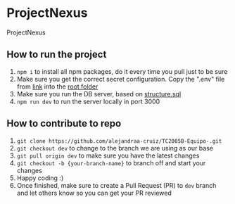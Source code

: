 # ProjectNexus
ProjectNexus

## How to run the project
1. `npm i` to install all npm packages, do it every time you pull just to be sure
2. Make sure you get the correct secret configuration. Copy the ".env" file from [link](https://docs.google.com/document/d/1hlApaC5fbsQCYkbQ6u3qfzW7x3dKWq0XdzwcEqB65YM/edit) into the [root folder](./)
3. Make sure you run the DB server, based on [structure.sql](src/sql/structure.sql)
4. `npm run dev` to run the server locally in port 3000

## How to contribute to repo
1. `git clone https://github.com/alejandraa-cruiz/TC2005B-Equipo-.git`
2. `git checkout dev` to change to the branch we are using as our base
3. `git pull origin dev` to make sure you have the latest changes
4. `git checkout -b {your-branch-name}` to branch off and start your changes
5. Happy coding :)
6. Once finished, make sure to create a Pull Request (PR) to `dev` branch and let others know so you can get your PR reviewed